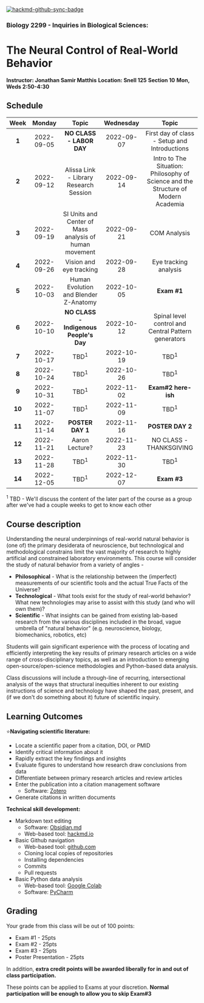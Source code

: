 [![hackmd-github-sync-badge](https://hackmd.io/GsMNof8IRm61DvvJTsCZgA/badge)](https://hackmd.io/GsMNof8IRm61DvvJTsCZgA)
### Biology 2299 - Inquiries in Biological Sciences: 
# The Neural Control of Real-World Behavior

**Instructor: Jonathan Samir Matthis** 
**Location: Snell 125** 
**Section 10** 
**Mon, Weds 2:50-4:30** 

## Schedule
| **Week** | **Monday** |                       **Topic**                        |  **Wednesday**  |                                     **Topic**                                      |
|:--------:|:----------:|:------------------------------------------------------:|:---------------:|:----------------------------------------------------------------------------------:|
|  **1**   | 2022-09-05 |                **NO CLASS - LABOR DAY**                |   2022-09-07    |                    First day of class - Setup and Introductions                    |
|  **2**   | 2022-09-12 |         Alissa Link - Library Research Session         |   2022-09-14    | Intro to The Situation: Philosophy of Science and the Structure of Modern Academia |
|  **3**   | 2022-09-19 | SI Units and Center of Mass analysis of human movement |   2022-09-21    |                                    COM Analysis                                    |
|  **4**   | 2022-09-26 |                Vision and eye tracking                 |   2022-09-28    |                               Eye tracking analysis                                |
|  **5**   | 2022-10-03 |         Human Evolution and Blender Z-Anatomy          |   2022-10-05    |                                    **Exam #1**                                     |
|  **6**   | 2022-10-10 |         **NO CLASS - Indigenous People's Day**         |   2022-10-12    |                Spinal level control and Central Pattern generators                 |
|  **7**   | 2022-10-17 |                    TBD<sup>1</sup>                     |   2022-10-19    |                                  TBD<sup>1</sup>                                   |
|  **8**   | 2022-10-24 |                    TBD<sup>1</sup>                     |   2022-10-26    |                                  TBD<sup>1</sup>                                   |
|  **9**   | 2022-10-31 |                    TBD<sup>1</sup>                     |   2022-11-02    |                                **Exam#2 here-ish**                                 |
|  **10**  | 2022-11-07 |                    TBD<sup>1</sup>                     |   2022-11-09    |                                  TBD<sup>1</sup>                                   |
|  **11**  | 2022-11-14 |                    **POSTER DAY 1**                    |   2022-11-16    |                                  **POSTER DAY 2**                                  |
|  **12**  | 2022-11-21 |                     Aaron Lecture?                     |   2022-11-23    |                              NO CLASS - THANKSGIVING                               |
|  **13**  | 2022-11-28 |                    TBD<sup>1</sup>                     |   2022-11-30    |                                  TBD<sup>1</sup>                                   |
|  **14**  | 2022-12-05 |                    TBD<sup>1</sup>                     |   2022-12-07    |                                    **Exam #3**                                     |

<sup>1</sup> TBD - We'll discuss the content of the later part of the course as a group after we've had a couple weeks to get to know each other 

## Course description

Understanding the neural underpinnings of real-world natural behavior is (one of) the primary desiderata of neuroscience, but technological and methodological constrains limit the vast majority of research to highly artificial and constrained laboratory environments. This course will consider the study of natural behavior from a variety of angles - 

- **Philosophical** - What is the relationship between the (imperfect) measurements of our scientific tools and the actual True Facts of the Universe?
- **Technological** - What tools exist for the study of real-world behavior? What new technologies may arise to assist with this study (and who will own them)?
- **Scientific** - What insights can be gained from existing lab-based research from the various disciplines included in the broad, vague umbrella of "natural behavior" (e.g. neuroscience, biology, biomechanics, robotics, etc)

Students will gain significant experience with the process of locating and efficiently interpreting the key results of primary research articles on a wide range of cross-disciplinary topics, as well as an introduction to emerging open-source/open-science methodologies and Python-based data analysis.

Class discussions will include a through-line of recurring, intersectional analysis of the ways that structural inequities inherent to our existing instructions of science and technology have shaped the past, present, and (if we don't do something about it) future of scientific inquiry.



## Learning Outcomes

⭐**Navigating scientific literature:**
- Locate a scientific paper from a citation, DOI, or PMID
- Identify critical information about it
- Rapidly extract the key findings and insights
- Evaluate figures to understand how research draw conclusions from data
- Differentiate between primary research articles and review articles
- Enter the publication into a citation management software 
    - Software: [Zotero](https://www.zotero.org/)
- Generate citations in written documents

**Technical skill development:**
- Markdown text editing
    - Software: [Obsidian.md](https://obsidian.md/)
    - Web-based tool: [hackmd.io](https://hackmd.io)
- Basic Github navigation
    - Web-based tool: [github.com](https://github.com)
    - Cloning local copies of repositories
    - Installing dependencies
    - Commits
    - Pull requests
- Basic Python data analysis
    - Web-based tool: [Google Colab](https://colab.google.com)
    - Software: [PyCharm](https://www.jetbrains.com/pycharm/)

## Grading

Your grade from this class will be out of 100 points:
- Exam #1 - 25pts
- Exam #2 - 25pts
- Exam #3 - 25pts
- Poster Presentation - 25pts

In addition, **extra credit points will be awarded liberally for in and out of class participation.**

These points can be applied to Exams at your discretion. **Normal participation will be enough to allow you to skip Exam#3** 
